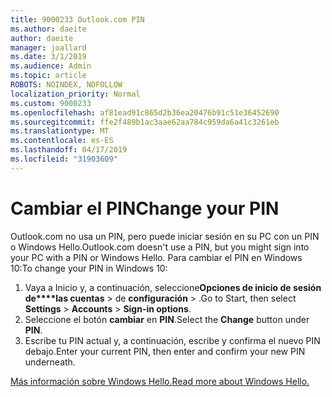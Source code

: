 ```yaml
---
title: 9000233 Outlook.com PIN
ms.author: daeite
author: daeite
manager: joallard
ms.date: 3/1/2019
ms.audience: Admin
ms.topic: article
ROBOTS: NOINDEX, NOFOLLOW
localization_priority: Normal
ms.custom: 9000233
ms.openlocfilehash: af81ead91c865d2b36ea20476b91c51e36452690
ms.sourcegitcommit: ffe2f489b1ac3aae62aa784c959da6a41c3261eb
ms.translationtype: MT
ms.contentlocale: es-ES
ms.lasthandoff: 04/17/2019
ms.locfileid: "31903609"
---
```

# <a name="change-your-pin"></a><span data-ttu-id="199a0-102">Cambiar el PIN</span><span class="sxs-lookup"><span data-stu-id="199a0-102">Change your PIN</span></span>

<span data-ttu-id="199a0-103">Outlook.com no usa un PIN, pero puede iniciar sesión en su PC con un PIN o Windows Hello.</span><span class="sxs-lookup"><span data-stu-id="199a0-103">Outlook.com doesn't use a PIN, but you might sign into your PC with a PIN or Windows Hello.</span></span> <span data-ttu-id="199a0-104">Para cambiar el PIN en Windows 10:</span><span class="sxs-lookup"><span data-stu-id="199a0-104">To change your PIN in Windows 10:</span></span>

1. <span data-ttu-id="199a0-105">Vaya a Inicio y, a continuación, seleccione**Opciones de inicio de sesión de\*\*\*\*las cuentas** > de **configuración** > .</span><span class="sxs-lookup"><span data-stu-id="199a0-105">Go to Start, then select **Settings** > **Accounts** > **Sign-in options**.</span></span>
2. <span data-ttu-id="199a0-106">Seleccione el botón **cambiar** en **PIN**.</span><span class="sxs-lookup"><span data-stu-id="199a0-106">Select the **Change** button under **PIN**.</span></span>
3. <span data-ttu-id="199a0-107">Escribe tu PIN actual y, a continuación, escribe y confirma el nuevo PIN debajo.</span><span class="sxs-lookup"><span data-stu-id="199a0-107">Enter your current PIN, then enter and confirm your new PIN underneath.</span></span>

[<span data-ttu-id="199a0-108">Más información sobre Windows Hello.</span><span class="sxs-lookup"><span data-stu-id="199a0-108">Read more about Windows Hello.</span></span>](https://support.microsoft.com/help/17215/)